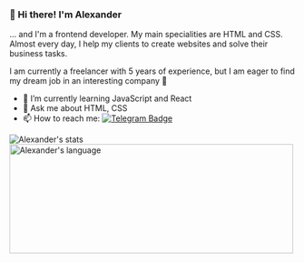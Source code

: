 ### 👋 Hi there! I'm Alexander
... and I'm a frontend developer. My main specialities are HTML and CSS. Almost every day, I help my clients to create websites and solve their business tasks. 

I am currently a freelancer with 5 years of experience, but I am eager to find my dream job in an interesting company 🥰
 
- 🌱 I’m currently learning JavaScript and React
- 💬 Ask me about HTML, CSS
- 📫 How to reach me: [![Telegram Badge](https://img.shields.io/badge/-beeeblebrox-blue?style=flat&logo=Telegram&logoColor=white)](https://t.me/beeeblebrox)


<img align="center" src="http://github-readme-streak-stats.herokuapp.com?user=beeeblebrox&theme=light" alt="Alexander's stats" />
<img align="center" src="https://github-readme-stats.vercel.app/api/top-langs?username=beeeblebrox&langs_count=10&show_icons=true&locale=en&layout=compact&theme=light" alt="Alexander's language" height="192px"  width="500px"/>
